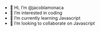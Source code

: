 - 👋 Hi, I’m @jacoblamonaca
- 👀 I’m interested in coding
- 🌱 I’m currently learning Javascript
- 💞️ I’m looking to collaborate on Javascript


<!---
jacoblamonaca/jacoblamonaca is a ✨ special ✨ repository because its `README.md` (this file) appears on your GitHub profile.
You can click the Preview link to take a look at your changes.
--->
